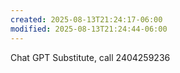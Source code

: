 ```yaml
---
created: 2025-08-13T21:24:17-06:00
modified: 2025-08-13T21:24:44-06:00
---
```


Chat GPT Substitute, call
2404259236

